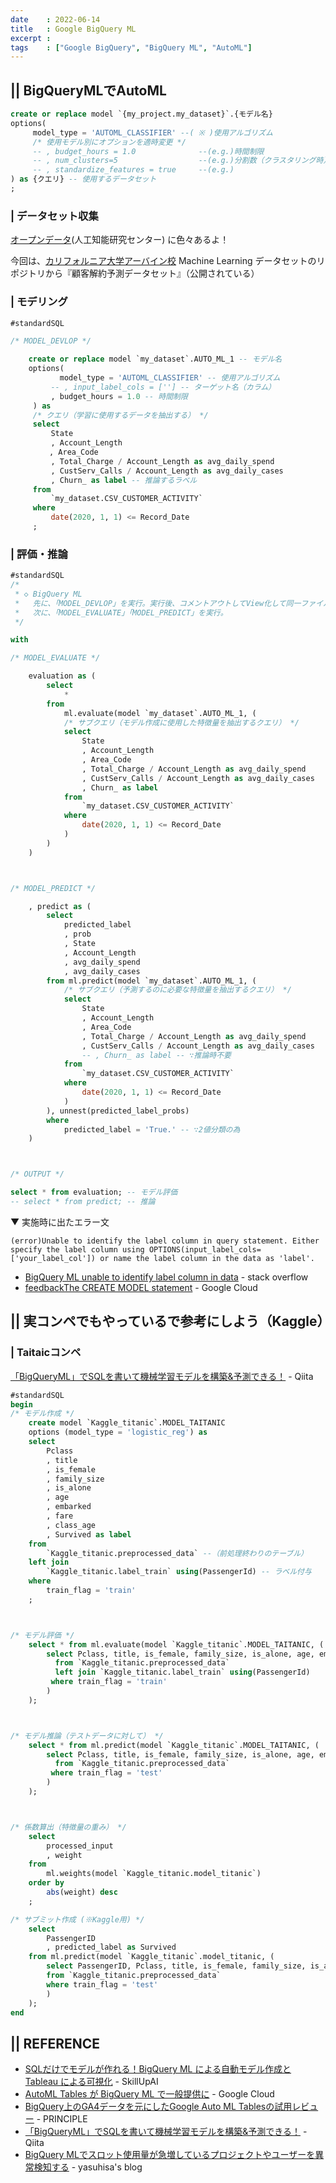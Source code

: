 ```yaml
---
date    : 2022-06-14
title   : Google BigQuery ML
excerpt : 
tags    : ["Google BigQuery", "BigQuery ML", "AutoML"]
---
```


## || BigQueryMLでAutoML

```SQL
create or replace model `{my_project.my_dataset}`.{モデル名}
options(
     model_type = 'AUTOML_CLASSIFIER' --( ※ )使用アルゴリズム
     /* 使用モデル別にオプションを適時変更 */
     -- , budget_hours = 1.0              --(e.g.)時間制限
     -- , num_clusters=5                  --(e.g.)分割数（クラスタリング時） 
     -- , standardize_features = true     --(e.g.)
) as {クエリ} -- 使用するデータセット
;
```

### | データセット収集

[オープンデータ](https://hsi.ksc.kwansei.ac.jp/AI-Center/opendata.html)(人工知能研究センター) に色々あるよ！


今回は、[カリフォルニア大学アーバイン校](https://academic-accelerator.com/Manuscript-Generator/jp/California-Irvine) Machine Learning データセットのリポジトリから『顧客解約予測データセット』（公開されている）


### | モデリング

```SQL
#standardSQL

/* MODEL_DEVLOP */

    create or replace model `my_dataset`.AUTO_ML_1 -- モデル名
    options(
           model_type = 'AUTOML_CLASSIFIER' -- 使用アルゴリズム
         -- , input_label_cols = [''] -- ターゲット名（カラム）
         , budget_hours = 1.0 -- 時間制限
     ) as
     /* クエリ（学習に使用するデータを抽出する） */
     select
         State
         , Account_Length
   　    , Area_Code
         , Total_Charge / Account_Length as avg_daily_spend
         , CustServ_Calls / Account_Length as avg_daily_cases
         , Churn_ as label -- 推論するラベル
     from  
         `my_dataset.CSV_CUSTOMER_ACTIVITY`
     where
         date(2020, 1, 1) <= Record_Date
     ;
```

### | 評価・推論

```SQL
#standardSQL
/*
 * ◇ BigQuery ML
 *   先に、「MODEL_DEVLOP」を実行。実行後、コメントアウトしてView化して同一ファイルで扱うのもあり
 *   次に、「MODEL_EVALUATE」「MODEL_PREDICT」を実行。
 */

with

/* MODEL_EVALUATE */

    evaluation as (
        select 
            * 
        from 
            ml.evaluate(model `my_dataset`.AUTO_ML_1, (
            /* サブクエリ（モデル作成に使用した特徴量を抽出するクエリ） */
            select
                State
                , Account_Length
                , Area_Code
                , Total_Charge / Account_Length as avg_daily_spend
                , CustServ_Calls / Account_Length as avg_daily_cases
                , Churn_ as label
            from  
                `my_dataset.CSV_CUSTOMER_ACTIVITY`
            where
                date(2020, 1, 1) <= Record_Date
            )
        )
    )



/* MODEL_PREDICT */

    , predict as (
        select
            predicted_label
            , prob
            , State
            , Account_Length
            , avg_daily_spend
            , avg_daily_cases
        from ml.predict(model `my_dataset`.AUTO_ML_1, (
            /* サブクエリ（予測するのに必要な特徴量を抽出するクエリ） */
            select
                State
                , Account_Length
                , Area_Code
                , Total_Charge / Account_Length as avg_daily_spend
                , CustServ_Calls / Account_Length as avg_daily_cases
                -- , Churn_ as label -- ∵推論時不要
            from  
                `my_dataset.CSV_CUSTOMER_ACTIVITY`
            where
                date(2020, 1, 1) <= Record_Date
            )
        ), unnest(predicted_label_probs)
        where
            predicted_label = 'True.' -- ∵2値分類の為
    )



/* OUTPUT */

select * from evaluation; -- モデル評価
-- select * from predict; -- 推論

```

▼ 実施時に出たエラー文
```
(error)Unable to identify the label column in query statement. Either specify the label column using OPTIONS(input_label_cols=['your_label_col']) or name the label column in the data as 'label'.
```
- [BigQuery ML unable to identify label column in data](https://stackoverflow.com/questions/54151811/bigquery-ml-unable-to-identify-label-column-in-data) - stack overflow
- [feedbackThe CREATE MODEL statement](https://cloud.google.com/bigquery-ml/docs/reference/standard-sql/bigqueryml-syntax-create) - Google Cloud


## || 実コンペでもやっているで参考にしよう（Kaggle）
### | Taitaicコンペ

[「BigQueryML」でSQLを書いて機械学習モデルを構築&予測できる！](https://qiita.com/s_yaginuma/items/b692d3716dcb06416ce0) - Qiita

```SQL
#standardSQL
begin
/* モデル作成 */
    create model `Kaggle_titanic`.MODEL_TAITANIC
    options (model_type = 'logistic_reg') as
    select
        Pclass
        , title
        , is_female
        , family_size
        , is_alone
        , age
        , embarked
        , fare
        , class_age
        , Survived as label
    from 
        `Kaggle_titanic.preprocessed_data` --（前処理終わりのテーブル）
    left join 
        `Kaggle_titanic.label_train` using(PassengerId) -- ラベル付与
    where 
        train_flag = 'train'
    ;



/* モデル評価 */
    select * from ml.evaluate(model `Kaggle_titanic`.MODEL_TAITANIC, (
        select Pclass, title, is_female, family_size, is_alone, age, embarked, fare, class_age, Survived as label
          from `Kaggle_titanic.preprocessed_data`
          left join `Kaggle_titanic.label_train` using(PassengerId)
         where train_flag = 'train'
        )
    );



/* モデル推論（テストデータに対して） */
    select * from ml.predict(model `Kaggle_titanic`.MODEL_TAITANIC, (
        select Pclass, title, is_female, family_size, is_alone, age, embarked, fare, class_age, Survived as label
          from `Kaggle_titanic.preprocessed_data`
         where train_flag = 'test'
        )
    );



/* 係数算出（特徴量の重み） */
    select 
        processed_input
        , weight
    from 
        ml.weights(model `Kaggle_titanic.model_titanic`)
    order by  
        abs(weight) desc
    ;

/* サブミット作成 (※Kaggle用) */
    select 
        PassengerID
        , predicted_label as Survived
    from ml.predict(model `Kaggle_titanic`.model_titanic, (
        select PassengerID, Pclass, title, is_female, family_size, is_alone, age, embarked, fare, class_age, Survived as label
        from `Kaggle_titanic.preprocessed_data`
        where train_flag = 'test'
        )
    );
end
```


## || REFERENCE
+ [SQLだけでモデルが作れる！BigQuery ML による自動モデル作成と Tableau による可視化](https://www.skillupai.com/blog/tech/bigquery-tableau/) - SkillUpAI
+ [AutoML Tables が BigQuery ML で一般提供に](https://cloud.google.com/blog/ja/products/data-analytics/automl-tables-now-generally-available-bigquery-ml) - Google Cloud
+ [BigQuery上のGA4データを元にしたGoogle Auto ML Tablesの試用レビュー](https://www.principle-c.com/column/ga/ga4/review-ga4-google-auto-ml-tables/) - PRINCIPLE
+ [「BigQueryML」でSQLを書いて機械学習モデルを構築&予測できる！](https://qiita.com/s_yaginuma/items/b692d3716dcb06416ce0) - Qiita
+ [BigQuery MLでスロット使用量が急増しているプロジェクトやユーザーを異常検知する](https://www.yasuhisay.info/entry/2022/03/07/104500) - yasuhisa's blog
